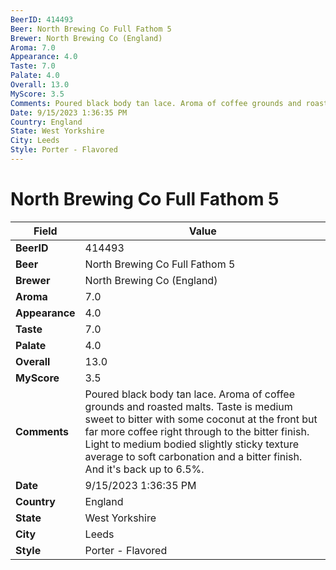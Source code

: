 ```yaml
---
BeerID: 414493
Beer: North Brewing Co Full Fathom 5
Brewer: North Brewing Co (England)
Aroma: 7.0
Appearance: 4.0
Taste: 7.0
Palate: 4.0
Overall: 13.0
MyScore: 3.5
Comments: Poured black body tan lace. Aroma of coffee grounds and roasted malts. Taste is medium sweet to bitter with some coconut at the front but far more coffee right through to the bitter finish. Light to medium bodied slightly sticky texture average to soft carbonation and a bitter finish. And it's back up to 6.5%.
Date: 9/15/2023 1:36:35 PM
Country: England
State: West Yorkshire
City: Leeds
Style: Porter - Flavored
---
```


# North Brewing Co Full Fathom 5

| Field         | Value |
|---------------|-------|
| **BeerID** | 414493 |
| **Beer** | North Brewing Co Full Fathom 5 |
| **Brewer** | North Brewing Co (England) |
| **Aroma** | 7.0 |
| **Appearance** | 4.0 |
| **Taste** | 7.0 |
| **Palate** | 4.0 |
| **Overall** | 13.0 |
| **MyScore** | 3.5 |
| **Comments** | Poured black body tan lace. Aroma of coffee grounds and roasted malts. Taste is medium sweet to bitter with some coconut at the front but far more coffee right through to the bitter finish. Light to medium bodied slightly sticky texture average to soft carbonation and a bitter finish. And it's back up to 6.5%. |
| **Date** | 9/15/2023 1:36:35 PM |
| **Country** | England |
| **State** | West Yorkshire |
| **City** | Leeds |
| **Style** | Porter - Flavored |
